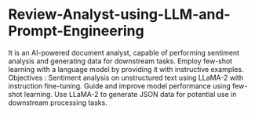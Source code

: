 # Review-Analyst-using-LLM-and-Prompt-Engineering
It is an AI-powered document analyst, capable of performing sentiment analysis and generating data for downstream tasks. Employ few-shot learning with a language model by providing it with instructive examples.
Objectives :
Sentiment analysis on unstructured text using LLaMA-2 with instruction fine-tuning.
Guide and improve model performance using few-shot learning.
Use LLaMA-2 to generate JSON data for potential use in downstream processing tasks.

